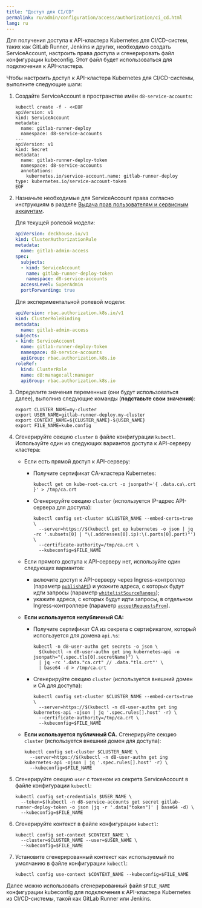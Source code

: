 ```yaml
---
title: "Доступ для CI/CD"
permalink: ru/admin/configuration/access/authorization/ci_cd.html
lang: ru
---
```


Для получения доступа к API-кластера Kubernetes для CI/CD-систем, таких как GitLab Runner, Jenkins и других, необходимо создать ServiceAccount, настроить права доступа и сгенерировать файл конфигурации kubeconfig. Этот файл будет использоваться для подключения к API-кластера.

Чтобы настроить доступ к API-кластера Kubernetes для CI/CD-системы, выполните следующие шаги:

1. Создайте ServiceAccount в пространстве имён `d8-service-accounts`:

   ```shell
   kubectl create -f - <<EOF
   apiVersion: v1
   kind: ServiceAccount
   metadata:
     name: gitlab-runner-deploy
     namespace: d8-service-accounts
   ---
   apiVersion: v1
   kind: Secret
   metadata:
     name: gitlab-runner-deploy-token
     namespace: d8-service-accounts
     annotations:
       kubernetes.io/service-account.name: gitlab-runner-deploy
   type: kubernetes.io/service-account-token
   EOF
   ```

1. Назначьте необходимые для ServiceAccount права согласно инструкциям в разделе [Выдача прав пользователям и сервисным аккаунтам](../authorization/granting.html).

   Для текущей ролевой модели:

   ```yaml
   apiVersion: deckhouse.io/v1
   kind: ClusterAuthorizationRule
   metadata:
     name: gitlab-admin-access
   spec:
     subjects:
     - kind: ServiceAccount
       name: gitlab-runner-deploy-token
       namespace: d8-service-accounts
     accessLevel: SuperAdmin
     portForwarding: true
   ```

   Для экспериментальной ролевой модели:

   ```yaml
   apiVersion: rbac.authorization.k8s.io/v1
   kind: ClusterRoleBinding
   metadata:
     name: gitlab-admin-access
   subjects:
   - kind: ServiceAccount
     name: gitlab-runner-deploy-token
     namespace: d8-service-accounts
     apiGroup: rbac.authorization.k8s.io
   roleRef:
     kind: ClusterRole
     name: d8:manage:all:manager
     apiGroup: rbac.authorization.k8s.io
    ```

1. Определите значения переменных (они будут использоваться далее), выполнив следующие команды (**подставьте свои значения**):

   ```shell
   export CLUSTER_NAME=my-cluster
   export USER_NAME=gitlab-runner-deploy.my-cluster
   export CONTEXT_NAME=${CLUSTER_NAME}-${USER_NAME}
   export FILE_NAME=kube.config
   ```

1. Сгенерируйте секцию `cluster` в файле конфигурации `kubectl`. Используйте один из следующих вариантов доступа к API-серверу кластера:

   - Если есть прямой доступ к API-серверу:
     - Получите сертификат CA-кластера Kubernetes:

       ```shell
       kubectl get cm kube-root-ca.crt -o jsonpath='{ .data.ca\.crt }' > /tmp/ca.crt
       ```

     - Сгенерируйте секцию `cluster` (используется IP-адрес API-сервера для доступа):

       ```shell
       kubectl config set-cluster $CLUSTER_NAME --embed-certs=true \
         --server=https://$(kubectl get ep kubernetes -o json | jq -rc '.subsets[0] | "\(.addresses[0].ip):\(.ports[0].port)"') \
         --certificate-authority=/tmp/ca.crt \
         --kubeconfig=$FILE_NAME
       ```

   - Если прямого доступа к API-серверу нет, используйте один следующих вариантов:
     - включите доступ к API-серверу через Ingress-контроллер (параметр [`publishAPI`](/modules/user-authn/configuration.html#parameters-publishapi)) и укажите адреса, с которых будут идти запросы (параметр [`whitelistSourceRanges`](/modules/user-authn/configuration.html#parameters-publishapi-whitelistsourceranges));
     - укажите адреса, с которых будут идти запросы, в отдельном Ingress-контроллере (параметр [`acceptRequestsFrom`](/modules/ingress-nginx/cr.html#ingressnginxcontroller-v1-spec-acceptrequestsfrom)).

   - **Если используется непубличный CA:**

     - Получите сертификат CA из секрета с сертификатом, который используется для домена `api.%s`:

       ```shell
       kubectl -n d8-user-authn get secrets -o json \
         $(kubectl -n d8-user-authn get ing kubernetes-api -o jsonpath="{.spec.tls[0].secretName}") \
         | jq -rc '.data."ca.crt" // .data."tls.crt"' \
         | base64 -d > /tmp/ca.crt
       ```

     - Сгенерируйте секцию `cluster` (используется внешний домен и CA для доступа):

       ```shell
       kubectl config set-cluster $CLUSTER_NAME --embed-certs=true \
         --server=https://$(kubectl -n d8-user-authn get ing kubernetes-api -ojson | jq '.spec.rules[].host' -r) \
         --certificate-authority=/tmp/ca.crt \
         --kubeconfig=$FILE_NAME
       ```

   - **Если используется публичный CA.** Сгенерируйте секцию `cluster` (используется внешний домен для доступа):

     ```shell
     kubectl config set-cluster $CLUSTER_NAME \
       --server=https://$(kubectl -n d8-user-authn get ing kubernetes-api -ojson | jq '.spec.rules[].host' -r) \
       --kubeconfig=$FILE_NAME
     ```

1. Сгенерируйте секцию `user` с токеном из секрета ServiceAccount в файле конфигурации `kubectl`:

   ```shell
   kubectl config set-credentials $USER_NAME \
     --token=$(kubectl -n d8-service-accounts get secret gitlab-runner-deploy-token -o json |jq -r '.data["token"]' | base64 -d) \
     --kubeconfig=$FILE_NAME
   ```

1. Сгенерируйте контекст в файле конфигурации `kubectl`:

   ```shell
   kubectl config set-context $CONTEXT_NAME \
     --cluster=$CLUSTER_NAME --user=$USER_NAME \
     --kubeconfig=$FILE_NAME
   ```

1. Установите сгенерированный контекст как используемый по умолчанию в файле конфигурации `kubectl`:

   ```shell
   kubectl config use-context $CONTEXT_NAME --kubeconfig=$FILE_NAME
   ```

Далее можно использовать сгенерированный файл `$FILE_NAME` конфигурации kubeconfig для подключения к API-кластера Kubernetes из CI/CD-системы, такой как GitLab Runner или Jenkins.
